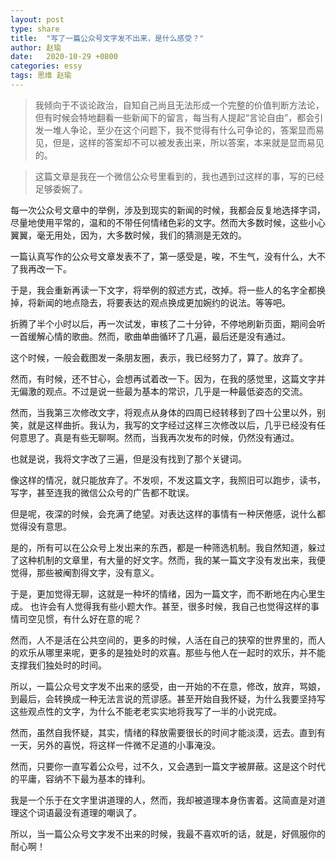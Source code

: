 ```yaml
---
layout: post
type: share
title:  "写了一篇公众号文字发不出来，是什么感受？"
author: 赵瑜
date:   2020-10-29 +0800
categories: essy
tags: 思维 赵瑜
---
```


> 我倾向于不谈论政治，自知自己尚且无法形成一个完整的价值判断方法论，但有时候会特地翻看一些新闻下的留言，每当有人提起“言论自由”，都会引发一堆人争论，至少在这个问题下，我不觉得有什么可争论的，答案显而易见，但是，这样的答案却不可以被发表出来，所以答案，本来就是显而易见的。

> 这篇文章是我在一个微信公众号里看到的，我也遇到过这样的事，写的已经足够委婉了。

每一次公众号文章中的举例，涉及到现实的新闻的时候，我都会反复地选择字词，尽量地使用平常的，温和的不带任何情绪色彩的文字。然而大多数时候，这些小心翼翼，毫无用处，因为，大多数时候，我们的猜测是无效的。

一篇认真写作的公众号文章发表不了，第一感受是，唉，不生气，没有什么，大不了我再改一下。

于是，我会重新再读一下文字，将举例的叙述方式，改掉。将一些人的名字全都换掉，将新闻的地点隐去，将要表达的观点换成更加婉约的说法。等等吧。

折腾了半个小时以后，再一次试发，审核了二十分钟，不停地刷新页面，期间会听一首缓解心情的歌曲。然而，歌曲单曲循环了几遍，最后还是没有通过。

这个时候，一般会截图发一条朋友圈，表示，我已经努力了，算了。放弃了。

然而，有时候，还不甘心，会想再试着改一下。因为，在我的感觉里，这篇文字并无偏激的观点。不过是说一些最为基本的常识，几乎是一种最低姿态的交流。

然而，当我第三次修改文字，将观点从身体的四周已经转移到了四十公里以外，别笑，就是这样曲折。我认为，我写的文字经过这样三次修改以后，几乎已经没有任何意思了。真是有些无聊啊。然而，当我再次发布的时候，仍然没有通过。

也就是说，我将文字改了三遍，但是没有找到了那个关键词。

像这样的情况，就只能放弃了。不发呗，不发这篇文字，我照旧可以跑步，读书，写字，甚至连我的微信公众号的广告都不耽误。

但是呢，夜深的时候，会充满了绝望。对表达这样的事情有一种厌倦感，说什么都觉得没有意思。

是的，所有可以在公众号上发出来的东西，都是一种筛选机制。我自然知道，躲过了这种机制的文章里，有大量的好文字。然而，我的某一篇文字没有发出来，我便觉得，那些被阉割得文字，没有意义。

于是，更加觉得无聊，这就是一种坏的情绪，因为一篇文字，而不断地在内心里生成。
也许会有人觉得我有些小题大作。甚至，很多时候，我自己也觉得这样的事情司空见惯，有什么好在意的呢？

然而，人不是活在公共空间的，更多的时候，人活在自己的狭窄的世界里的，而人的欢乐从哪里来呢，更多的是独处时的欢喜。那些与他人在一起时的欢乐，并不能支撑我们独处时的时间。

所以，一篇公众号文字发不出来的感受，由一开始的不在意，修改，放弃，骂娘，到最后，会转换成一种无法言说的荒谬感。甚至开始自我怀疑，为什么我要坚持写这些观点性的文字，为什么不能老老实实地将我写了一半的小说完成。

然而，虽然自我怀疑，其实，情绪的释放需要很长的时间才能淡漠，远去。直到有一天，另外的喜悦，将这样一件微不足道的小事淹没。

然而，只要你一直写着公众号，过不久，又会遇到一篇文字被屏蔽。这是这个时代的平庸，容纳不下最为基本的锋利。

我是一个乐于在文字里讲道理的人，然而，我却被道理本身伤害着。这简直是对道理这个词语最没有道理的嘲讽了。

所以，当一篇公众号文字发不出来的时候，我最不喜欢听的话，就是，好佩服你的耐心啊！